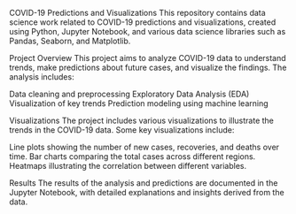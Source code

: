 COVID-19 Predictions and Visualizations
This repository contains data science work related to COVID-19 predictions and visualizations, created using Python, Jupyter Notebook, and various data science libraries such as Pandas, Seaborn, and Matplotlib.

Project Overview
This project aims to analyze COVID-19 data to understand trends, make predictions about future cases, and visualize the findings. The analysis includes:

Data cleaning and preprocessing
Exploratory Data Analysis (EDA)
Visualization of key trends
Prediction modeling using machine learning

Visualizations
The project includes various visualizations to illustrate the trends in the COVID-19 data. Some key visualizations include:

Line plots showing the number of new cases, recoveries, and deaths over time.
Bar charts comparing the total cases across different regions.
Heatmaps illustrating the correlation between different variables.

Results
The results of the analysis and predictions are documented in the Jupyter Notebook, with detailed explanations and insights derived from the data.

